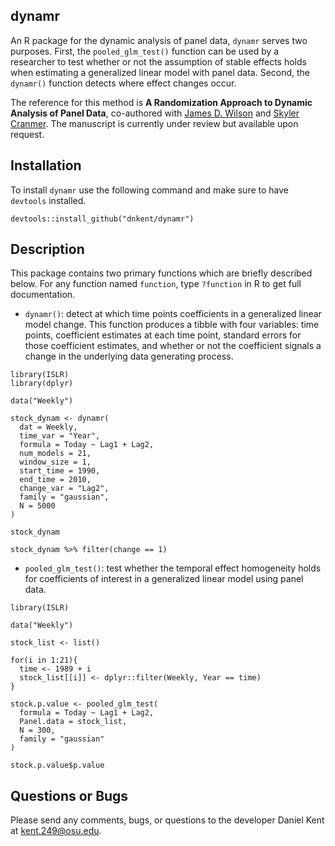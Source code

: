 ## dynamr

An R package for the dynamic analysis of panel data, `dynamr` serves two purposes. First, the `pooled_glm_test()` function can be used by a researcher to test whether or not the assumption of stable effects holds when estimating a generalized linear model with panel data. Second, the `dynamr()` function detects where effect changes occur. 

The reference for this method is **A Randomization Approach to Dynamic Analysis of Panel Data**, co-authored with [James D. Wilson](http://jdwilson-statistics.com/) and [Skyler Cranmer](http://www.skylercranmer.net/). The manuscript is currently under review but available upon request. 

## Installation

To install `dynamr` use the following command and make sure to have `devtools` installed.

```
devtools::install_github("dnkent/dynamr")
```

## Description

This package contains two primary functions which are briefly described below. For any function named ```function```, type ```?function``` in R to get full documentation.

- `dynamr()`: detect at which time points coefficients in a generalized linear model change. This function produces a tibble with four variables: time points, coefficient estimates at each time point, standard errors for those coefficient
estimates, and whether or not the coefficient signals a change in the underlying data generating process. 

```
library(ISLR)
library(dplyr)

data("Weekly")

stock_dynam <- dynamr(
  dat = Weekly,
  time_var = "Year",
  formula = Today ~ Lag1 + Lag2,
  num_models = 21,
  window_size = 1,
  start_time = 1990,
  end_time = 2010,
  change_var = "Lag2",
  family = "gaussian",
  N = 5000
)

stock_dynam

stock_dynam %>% filter(change == 1)
```

- `pooled_glm_test()`: test whether the temporal effect homogeneity holds for coefficients of interest in a generalized linear model using panel data. 

```
library(ISLR)

data("Weekly")

stock_list <- list()

for(i in 1:21){
  time <- 1989 + i
  stock_list[[i]] <- dplyr::filter(Weekly, Year == time)
}

stock.p.value <- pooled_glm_test(
  formula = Today ~ Lag1 + Lag2,
  Panel.data = stock_list,
  N = 300,
  family = "gaussian"
)

stock.p.value$p.value
```

## Questions or Bugs

Please send any comments, bugs, or questions to the developer Daniel Kent at kent.249@osu.edu. 
